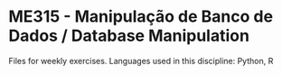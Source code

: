 # ME315 - Manipulação de Banco de Dados / Database Manipulation

Files for weekly exercises. Languages used in this discipline: Python, R

